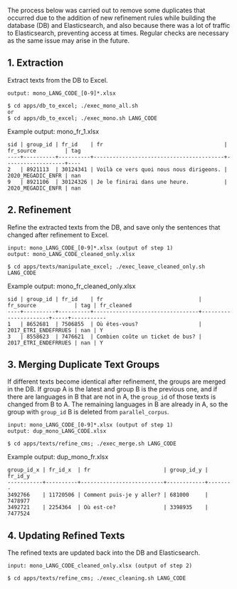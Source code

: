 The process below was carried out to remove some duplicates that occurred due to the addition of new refinement rules while building the database (DB) and Elasticsearch, and also because there was a lot of traffic to Elasticsearch, preventing access at times. Regular checks are necessary as the same issue may arise in the future.

## 1. Extraction

Extract texts from the DB to Excel.
```
output: mono_LANG_CODE_[0-9]*.xlsx
```

```shell
$ cd apps/db_to_excel; ./exec_mono_all.sh
or
$ cd apps/db_to_excel; ./exec_mono.sh LANG_CODE
```

Example output: mono_fr_1.xlsx
```
sid | group_id | fr_id    | fr                                      | fr_source         | tag
----+----------+----------+-----------------------------------------+-------------------+----
2   | 8921113  | 30124341 | Voilà ce vers quoi nous nous dirigeons. | 2020_MEGADIC_ENFR | nan
9   | 8921106  | 30124326 | Je le finirai dans une heure.           | 2020_MEGADIC_ENFR | nan
```

## 2. Refinement

Refine the extracted texts from the DB, and save only the sentences that changed after refinement to Excel.
```
input: mono_LANG_CODE_[0-9]*.xlsx (output of step 1)
output: mono_LANG_CODE_cleaned_only.xlsx
```

```shell
$ cd apps/texts/manipulate_excel; ./exec_leave_cleaned_only.sh LANG_CODE
```

Example output: mono_fr_cleaned_only.xlsx
```
sid | group_id | fr_id    | fr                              | fr_source            | tag | fr_cleaned
----+----------+----------+---------------------------------+----------------------+-----+-----------
1   | 8652681  | 7506855  | Où êtes-vous?                   | 2017_ETRI_ENDEFRRUES | nan | Y
3   | 8558623  | 7476621  | Combien coûte un ticket de bus? | 2017_ETRI_ENDEFRRUES | nan | Y
```
  
## 3. Merging Duplicate Text Groups

If different texts become identical after refinement, the groups are merged in the DB. If group A is the latest and group B is the previous one, and if there are languages in B that are not in A, the `group_id` of those texts is changed from B to A. The remaining languages in B are already in A, so the group with `group_id` B is deleted from `parallel_corpus`.
```
input: mono_LANG_CODE_[0-9]*.xlsx (output of step 1)
output: dup_mono_LANG_CODE.xlsx
```

```shell
$ cd apps/texts/refine_cms; ./exec_merge.sh LANG_CODE
```

Example output: dup_mono_fr.xlsx
```
group_id_x | fr_id_x  | fr                       | group_id_y | fr_id_y
-----------+----------+--------------------------+------------+--------
3492766    | 11720506 | Comment puis-je y aller? | 681000     | 7478977
3492721    | 2254364  | Où est-ce?               | 3398935    | 7477524
```
  
## 4. Updating Refined Texts

The refined texts are updated back into the DB and Elasticsearch.
```
input: mono_LANG_CODE_cleaned_only.xlsx (output of step 2)
```

```shell
$ cd apps/texts/refine_cms; ./exec_cleaning.sh LANG_CODE
```